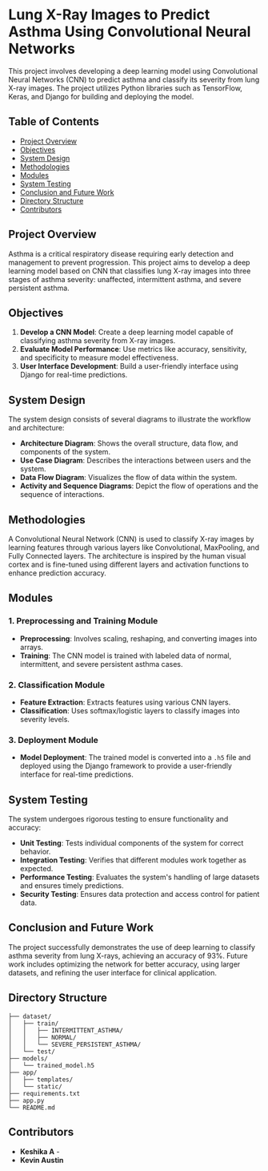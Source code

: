 # Lung X-Ray Images to Predict Asthma Using Convolutional Neural Networks

This project involves developing a deep learning model using Convolutional Neural Networks (CNN) to predict asthma and classify its severity from lung X-ray images. The project utilizes Python libraries such as TensorFlow, Keras, and Django for building and deploying the model.

## Table of Contents

- [Project Overview](#project-overview)
- [Objectives](#objectives)
- [System Design](#system-design)
- [Methodologies](#methodologies)
- [Modules](#modules)
- [System Testing](#system-testing)
- [Conclusion and Future Work](#conclusion-and-future-work)
- [Directory Structure](#directory-structure)
- [Contributors](#contributors)

## Project Overview

Asthma is a critical respiratory disease requiring early detection and management to prevent progression. This project aims to develop a deep learning model based on CNN that classifies lung X-ray images into three stages of asthma severity: unaffected, intermittent asthma, and severe persistent asthma.

## Objectives

1. **Develop a CNN Model**: Create a deep learning model capable of classifying asthma severity from X-ray images.
2. **Evaluate Model Performance**: Use metrics like accuracy, sensitivity, and specificity to measure model effectiveness.
3. **User Interface Development**: Build a user-friendly interface using Django for real-time predictions.

## System Design

The system design consists of several diagrams to illustrate the workflow and architecture:

- **Architecture Diagram**: Shows the overall structure, data flow, and components of the system.
- **Use Case Diagram**: Describes the interactions between users and the system.
- **Data Flow Diagram**: Visualizes the flow of data within the system.
- **Activity and Sequence Diagrams**: Depict the flow of operations and the sequence of interactions.

## Methodologies

A Convolutional Neural Network (CNN) is used to classify X-ray images by learning features through various layers like Convolutional, MaxPooling, and Fully Connected layers. The architecture is inspired by the human visual cortex and is fine-tuned using different layers and activation functions to enhance prediction accuracy.

## Modules

### 1. Preprocessing and Training Module

- **Preprocessing**: Involves scaling, reshaping, and converting images into arrays.
- **Training**: The CNN model is trained with labeled data of normal, intermittent, and severe persistent asthma cases.

### 2. Classification Module

- **Feature Extraction**: Extracts features using various CNN layers.
- **Classification**: Uses softmax/logistic layers to classify images into severity levels.

### 3. Deployment Module

- **Model Deployment**: The trained model is converted into a `.h5` file and deployed using the Django framework to provide a user-friendly interface for real-time predictions.

## System Testing

The system undergoes rigorous testing to ensure functionality and accuracy:

- **Unit Testing**: Tests individual components of the system for correct behavior.
- **Integration Testing**: Verifies that different modules work together as expected.
- **Performance Testing**: Evaluates the system's handling of large datasets and ensures timely predictions.
- **Security Testing**: Ensures data protection and access control for patient data.

## Conclusion and Future Work

The project successfully demonstrates the use of deep learning to classify asthma severity from lung X-rays, achieving an accuracy of 93%. Future work includes optimizing the network for better accuracy, using larger datasets, and refining the user interface for clinical application.

## Directory Structure

```plaintext
├── dataset/
│   ├── train/
│   │   ├── INTERMITTENT_ASTHMA/
│   │   ├── NORMAL/
│   │   └── SEVERE_PERSISTENT_ASTHMA/
│   └── test/
├── models/
│   └── trained_model.h5
├── app/
│   ├── templates/
│   └── static/
├── requirements.txt
├── app.py
└── README.md
```

## Contributors

- **Keshika A** - 
- **Kevin Austin**
